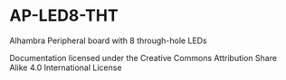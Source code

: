 # AP-LED8-THT
Alhambra Peripheral board with 8 through-hole LEDs



Documentation licensed under the Creative Commons Attribution Share Alike 4.0 International License